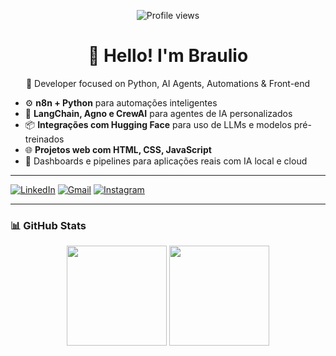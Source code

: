 <p align="center">
  <img src="https://komarev.com/ghpvc/?username=brauliotruylio&color=blue" alt="Profile views" />
</p>

<h1 align="center">👋 Hello! I'm Braulio</h1>

<p align="center">🧠 Developer focused on Python, AI Agents, Automations & Front-end</p>


- ⚙️ **n8n + Python** para automações inteligentes
- 🤖 **LangChain, Agno e CrewAI** para agentes de IA personalizados
- 📦 **Integrações com Hugging Face** para uso de LLMs e modelos pré-treinados
- 🌐 **Projetos web com HTML, CSS, JavaScript**
- 🧠 Dashboards e pipelines para aplicações reais com IA local e cloud


---
 

[![LinkedIn](https://img.shields.io/badge/LinkedIn-%230077B5?style=flat-square&logo=linkedin&logoColor=white)](https://www.linkedin.com/in/braulio-truylio)
[![Gmail](https://img.shields.io/badge/Gmail-D14836?style=flat-square&logo=gmail&logoColor=white)](mailto:braulio.truylio@gmail.com)
[![Instagram](https://img.shields.io/badge/Instagram-E4405F?style=flat-square&logo=instagram&logoColor=white)](https://instagram.com/braulio.truylio)

---

### 📊 GitHub Stats

<div align="center">
  <img height="160em" src="https://github-readme-stats.vercel.app/api?username=brauliotruylio&show_icons=true&theme=codeSTACKr" />
  <img height="160em" src="https://github-readme-stats.vercel.app/api/top-langs/?username=brauliotruylio&layout=compact&theme=codeSTACKr" />
</div>
